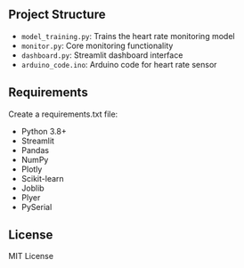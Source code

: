 ## Project Structure

- `model_training.py`: Trains the heart rate monitoring model
- `monitor.py`: Core monitoring functionality
- `dashboard.py`: Streamlit dashboard interface
- `arduino_code.ino`: Arduino code for heart rate sensor

## Requirements

Create a requirements.txt file:
- Python 3.8+
- Streamlit
- Pandas
- NumPy
- Plotly
- Scikit-learn
- Joblib
- Plyer
- PySerial

## License

MIT License
